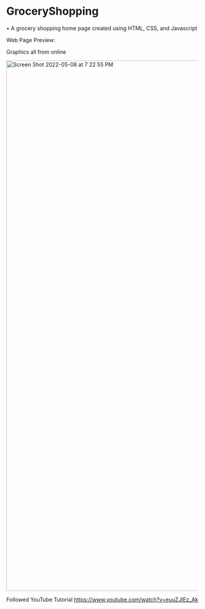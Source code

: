 # GroceryShopping

• A grocery shopping home page created using HTML, CSS, and Javascript

Web Page Preview:

Graphics all from online

<img width="1388" alt="Screen Shot 2022-05-08 at 7 22 55 PM" src="https://user-images.githubusercontent.com/51375432/167320022-6c697bc2-eda9-4837-9b89-92a283c45637.png">

Followed YouTube Tutorial https://www.youtube.com/watch?v=euuZJIEz_Ak
